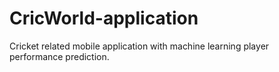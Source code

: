# CricWorld-application
Cricket related mobile application with machine learning player performance prediction.
